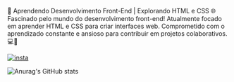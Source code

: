 👋 Aprendendo Desenvolvimento Front-End | Explorando HTML e CSS 🌐
Fascinado pelo mundo do desenvolvimento front-end! Atualmente focado em aprender HTML e CSS para criar interfaces web. Comprometido com o aprendizado constante e ansioso para contribuir em projetos colaborativos. 💻🚀

[![insta](https://img.shields.io/badge/LinkedIn-0077B5?style=for-the-badge&logo=linkedin&logoColor=white)](https://www.linkedin.com/in/henrique-lopes-1b926028b/)

![Anurag's GitHub stats](https://github-readme-stats.vercel.app/api?username=anuraghazra&show_icons=true&theme=radical)
